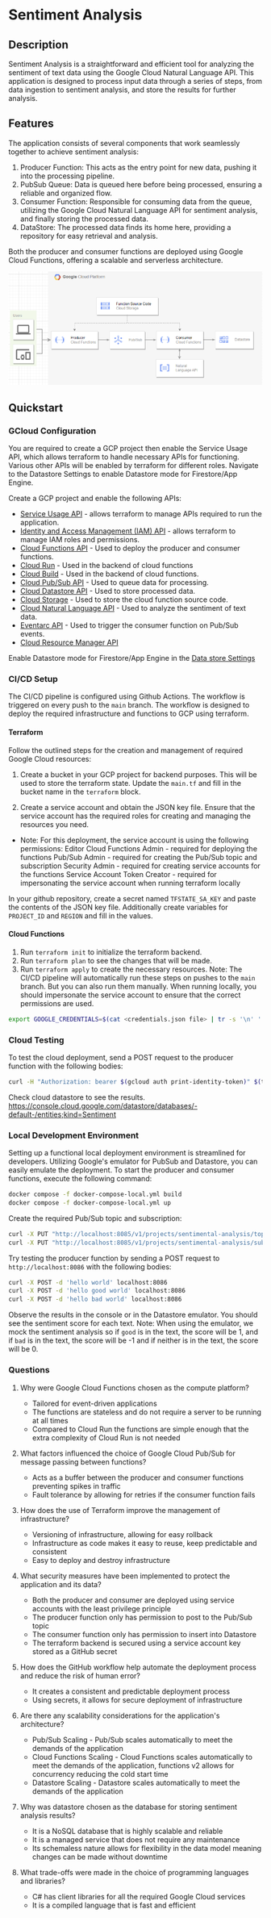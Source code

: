 # Sentiment Analysis

## Description
Sentiment Analysis is a straightforward and efficient tool for analyzing the sentiment of text data using the Google Cloud Natural Language API. This application is designed to process input data through a series of steps, from data ingestion to sentiment analysis, and store the results for further analysis.

## Features
The application consists of several components that work seamlessly together to achieve sentiment analysis:
1. Producer Function: This acts as the entry point for new data, pushing it into the processing pipeline.
2. PubSub Queue: Data is queued here before being processed, ensuring a reliable and organized flow.
3. Consumer Function: Responsible for consuming data from the queue, utilizing the Google Cloud Natural Language API for sentiment analysis, and finally storing the processed data.
4. DataStore: The processed data finds its home here, providing a repository for easy retrieval and analysis.

Both the producer and consumer functions are deployed using Google Cloud Functions, offering a scalable and serverless architecture.

![Architecture](./images/data_flow_diagram.png)

## Quickstart
### GCloud Configuration
You are required to create a GCP project then enable the Service Usage API, which allows terraform to handle necessary APIs for functioning. Various other APIs will be enabled by terraform for different roles. Navigate to the Datastore Settings to enable Datastore mode for Firestore/App Engine.

Create a GCP project and enable the following APIs:
- [Service Usage API](https://console.cloud.google.com/apis/library/serviceusage.googleapis.com) - allows terraform to manage APIs required to run the application.
- [Identity and Access Management (IAM) API](https://console.cloud.google.com/apis/library/iam.googleapis.com) - allows terraform to manage IAM roles and permissions.
- [Cloud Functions API](https://console.cloud.google.com/apis/library/cloudfunctions.googleapis.com) - Used to deploy the producer and consumer functions.
- [Cloud Run](https://console.cloud.google.com/apis/library/run.googleapis.com) - Used in the backend of cloud functions
- [Cloud Build](https://console.developers.google.com/apis/api/cloudbuild.googleapis.com) - Used in the backend of cloud functions.
- [Cloud Pub/Sub API](https://console.cloud.google.com/apis/library/pubsub.googleapis.com) - Used to queue data for processing.
- [Cloud Datastore API](https://console.cloud.google.com/apis/library/datastore.googleapis.com) - Used to store processed data.
- [Cloud Storage](https://console.cloud.google.com/apis/library/storage-component.googleapis.com) - Used to store the cloud function source code.
- [Cloud Natural Language API](https://console.cloud.google.com/apis/library/language.googleapis.com) - Used to analyze the sentiment of text data.
- [Eventarc API](https://console.cloud.google.com/apis/library/eventarc.googleapis.com) - Used to trigger the consumer function on Pub/Sub events.
- [Cloud Resource Manager API](https://console.cloud.google.com/apis/library/cloudresourcemanager.googleapis.com)

Enable Datastore mode for Firestore/App Engine in the [Data store Settings](https://console.cloud.google.com/datastore/welcome)

### CI/CD Setup
The CI/CD pipeline is configured using Github Actions. The workflow is triggered on every push to the `main` branch.
The workflow is designed to deploy the required infrastructure and functions to GCP using terraform.

#### Terraform
Follow the outlined steps for the creation and management of required Google Cloud resources:

1. Create a bucket in your GCP project for backend purposes. This will be used to store the terraform state. Update the `main.tf` and fill in the bucket name in the `terraform` block.

2. Create a service account and obtain the JSON key file. Ensure that the service account has the required roles for creating and managing the resources you need.
- Note: For this deployment, the service account is using the following permissions:
    Editor
    Cloud Functions Admin - required for deploying the functions
    Pub/Sub Admin - required for creating the Pub/Sub topic and subscription
    Security Admin - required for creating service accounts for the functions
    Service Account Token Creator - required for impersonating the service account when running terraform locally

In your github repository, create a secret named `TFSTATE_SA_KEY` and paste the contents of the JSON key file. 
Additionally create variables for `PROJECT_ID` and `REGION` and fill in the values.

#### Cloud Functions
1. Run `terraform init` to initialize the terraform backend.
2. Run `terraform plan` to see the changes that will be made.
3. Run `terraform apply` to create the necessary resources.
Note: The CI/CD pipeline will automatically run these steps on pushes to the `main` branch. But you can also run them manually.
When running locally, you should impersonate the service account to ensure that the correct permissions are used.
```bash
export GOOGLE_CREDENTIALS=$(cat <credentials.json file> | tr -s '\n' ' ')
```

### Cloud Testing
To test the cloud deployment, send a POST request to the producer function with the following bodies:
```bash
curl -H "Authorization: bearer $(gcloud auth print-identity-token)" $(terraform output -raw producer_endpoint) --data 'My good review'
```
Check cloud datastore to see the results.
https://console.cloud.google.com/datastore/databases/-default-/entities;kind=Sentiment


### Local Development Environment
Setting up a functional local deployment environment is streamlined for developers. Utilizing Google's emulator for PubSub and Datastore, you can easily emulate the deployment. 
To start the producer and consumer functions, execute the following command:
```bash
docker compose -f docker-compose-local.yml build
docker compose -f docker-compose-local.yml up
```

Create the required Pub/Sub topic and subscription:
```bash
curl -X PUT "http://localhost:8085/v1/projects/sentimental-analysis/topics/sentimental-analysis"
curl -X PUT "http://localhost:8085/v1/projects/sentimental-analysis/subscriptions/sentimental-analysis-subscription" -H "Content-Type: application/json" --data '{"topic":"projects/sentimental-analysis/topics/sentimental-analysis","pushConfig":{"pushEndpoint":"http://consumer-app:8080"}}'
```

Try testing the producer function by sending a POST request to `http://localhost:8086` with the following bodies:
```bash
curl -X POST -d 'hello world' localhost:8086
curl -X POST -d 'hello good world' localhost:8086
curl -X POST -d 'hello bad world' localhost:8086
```
Observe the results in the console or in the Datastore emulator. 
You should see the sentiment score for each text.
Note: When using the emulator, we mock the sentiment analysis so if `good` is in the text, the score will be 1, and if `bad` is in the text, the score will be -1 and if neither is in the text, the score will be 0.

### Questions
1. Why were Google Cloud Functions chosen as the compute platform? 
    - Tailored for event-driven applications
    - The functions are stateless and do not require a server to be running at all times
    - Compared to Cloud Run the functions are simple enough that the extra complexity of Cloud Run is not needed

2. What factors influenced the choice of Google Cloud Pub/Sub for message passing between functions? 
    - Acts as a buffer between the producer and consumer functions preventing spikes in traffic
    - Fault tolerance by allowing for retries if the consumer function fails

3. How does the use of Terraform improve the management of infrastructure? 
    - Versioning of infrastructure, allowing for easy rollback
    - Infrastructure as code makes it easy to reuse, keep predictable and consistent
    - Easy to deploy and destroy infrastructure

4. What security measures have been implemented to protect the application and its data? 
    - Both the producer and consumer are deployed using service accounts with the least privilege principle
    - The producer function only has permission to post to the Pub/Sub topic
    - The consumer function only has permission to insert into Datastore
    - The terraform backend is secured using a service account key stored as a GitHub secret

5. How does the GitHub workflow help automate the deployment process and reduce the risk of human error? 
    - It creates a consistent and predictable deployment process
    - Using secrets, it allows for secure deployment of infrastructure

6. Are there any scalability considerations for the application's architecture? 
    - Pub/Sub Scaling - Pub/Sub scales automatically to meet the demands of the application
    - Cloud Functions Scaling - Cloud Functions scales automatically to meet the demands of the application, functions v2 allows for concurrency reducing the cold start time
    - Datastore Scaling - Datastore scales automatically to meet the demands of the application

7. Why was datastore chosen as the database for storing sentiment analysis results? 
    - It is a NoSQL database that is highly scalable and reliable
    - It is a managed service that does not require any maintenance
    - Its schemaless nature allows for flexibility in the data model meaning changes can be made without downtime

8. What trade-offs were made in the choice of programming languages and libraries?
    - C# has client libraries for all the required Google Cloud services
    - It is a compiled language that is fast and efficient

